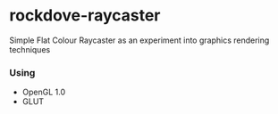 # rockdove-raycaster
Simple Flat Colour Raycaster as an experiment into graphics rendering techniques

### Using
* OpenGL 1.0
* GLUT
